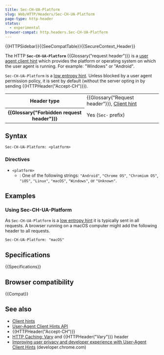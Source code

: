 ```yaml
---
title: Sec-CH-UA-Platform
slug: Web/HTTP/Headers/Sec-CH-UA-Platform
page-type: http-header
status:
  - experimental
browser-compat: http.headers.Sec-CH-UA-Platform
---
```


{{HTTPSidebar}}{{SeeCompatTable}}{{SecureContext_Header}}

The HTTP **`Sec-CH-UA-Platform`** {{Glossary("request header")}} is a [user agent client hint](/en-US/docs/Web/HTTP/Guides/Client_hints#user-agent_client_hints) which provides the platform or operating system on which the user agent is running.
For example: "Windows" or "Android".

`Sec-CH-UA-Platform` is a [low entropy hint](/en-US/docs/Web/HTTP/Guides/Client_hints#low_entropy_hints).
Unless blocked by a user agent permission policy, it is sent by default (without the server opting in by sending {{HTTPHeader("Accept-CH")}}).

<table class="properties">
  <tbody>
    <tr>
      <th scope="row">Header type</th>
      <td>
        {{Glossary("Request header")}},
        <a href="/en-US/docs/Web/HTTP/Guides/Client_hints">Client hint</a>
      </td>
    </tr>
    <tr>
      <th scope="row">{{Glossary("Forbidden request header")}}</th>
      <td>Yes (<code>Sec-</code> prefix)</td>
    </tr>
  </tbody>
</table>

## Syntax

```http
Sec-CH-UA-Platform: <platform>
```

### Directives

- `<platform>`
  - : One of the following strings: `"Android"`, `"Chrome OS"`, `"Chromium OS"`, `"iOS"`, `"Linux"`, `"macOS"`, `"Windows"`, or `"Unknown"`.

## Examples

### Using Sec-CH-UA-Platform

As `Sec-CH-UA-Platform` is a [low entropy hint](/en-US/docs/Web/HTTP/Guides/Client_hints#low_entropy_hints) it is typically sent in all requests.
A browser running on a macOS computer might add the following header to all requests.

```http
Sec-CH-UA-Platform: "macOS"
```

## Specifications

{{Specifications}}

## Browser compatibility

{{Compat}}

## See also

- [Client hints](/en-US/docs/Web/HTTP/Guides/Client_hints)
- [User-Agent Client Hints API](/en-US/docs/Web/API/User-Agent_Client_Hints_API)
- {{HTTPHeader("Accept-CH")}}
- [HTTP Caching: Vary](/en-US/docs/Web/HTTP/Guides/Caching#vary) and {{HTTPHeader("Vary")}} header
- [Improving user privacy and developer experience with User-Agent Client Hints](https://developer.chrome.com/docs/privacy-security/user-agent-client-hints) (developer.chrome.com)
